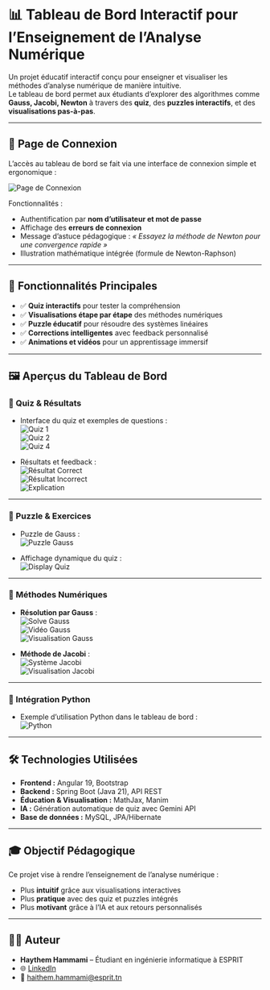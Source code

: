 # 📊 Tableau de Bord Interactif pour l’Enseignement de l’Analyse Numérique

Un projet éducatif interactif conçu pour enseigner et visualiser les méthodes d’analyse numérique de manière intuitive.  
Le tableau de bord permet aux étudiants d’explorer des algorithmes comme **Gauss, Jacobi, Newton** à travers des **quiz**, des **puzzles interactifs**, et des **visualisations pas-à-pas**.

---

## 🔑 Page de Connexion

L’accès au tableau de bord se fait via une interface de connexion simple et ergonomique :  

![Page de Connexion](./images/login1.png)

Fonctionnalités :  
- Authentification par **nom d’utilisateur et mot de passe**  
- Affichage des **erreurs de connexion**  
- Message d’astuce pédagogique : *« Essayez la méthode de Newton pour une convergence rapide »*  
- Illustration mathématique intégrée (formule de Newton-Raphson)  

---

## 🚀 Fonctionnalités Principales

- ✅ **Quiz interactifs** pour tester la compréhension  
- ✅ **Visualisations étape par étape** des méthodes numériques  
- ✅ **Puzzle éducatif** pour résoudre des systèmes linéaires  
- ✅ **Corrections intelligentes** avec feedback personnalisé  
- ✅ **Animations et vidéos** pour un apprentissage immersif  

---

## 🖼️ Aperçus du Tableau de Bord

### 🎯 Quiz & Résultats
- Interface du quiz et exemples de questions :  
  ![Quiz 1](./images/quiz1.png)  
  ![Quiz 2](./images/quiz2.png)  
  ![Quiz 4](./images/quiz4.png)  

- Résultats et feedback :  
  ![Résultat Correct](./images/resultatQuizCorrect.png)  
  ![Résultat Incorrect](./images/resultatFailQuiz.png)  
  ![Explication](./images/explicationQuizIncorrect.png)  

---

### 🧩 Puzzle & Exercices
- Puzzle de Gauss :  
  ![Puzzle Gauss](./images/puzzleGauss.png)  

- Affichage dynamique du quiz :  
  ![Display Quiz](./images/displayQuiz.png)  

---

### 🔢 Méthodes Numériques

- **Résolution par Gauss** :  
  ![Solve Gauss](./images/solveGauss.png)  
  ![Vidéo Gauss](./images/videoGauss.png)  
  ![Visualisation Gauss](./images/visualisationGauss.png)  

- **Méthode de Jacobi** :  
  ![Système Jacobi](./images/systemJacobi.png)  
  ![Visualisation Jacobi](./images/visualisationJacobi.png)  

---

### 🐍 Intégration Python
- Exemple d’utilisation Python dans le tableau de bord :  
  ![Python](./images/python.png)  

---

## 🛠️ Technologies Utilisées

- **Frontend :** Angular 19, Bootstrap  
- **Backend :** Spring Boot (Java 21), API REST  
- **Éducation & Visualisation :** MathJax, Manim  
- **IA :** Génération automatique de quiz avec Gemini API  
- **Base de données :** MySQL, JPA/Hibernate  

---

## 🎓 Objectif Pédagogique

Ce projet vise à rendre l’enseignement de l’analyse numérique :  
- Plus **intuitif** grâce aux visualisations interactives  
- Plus **pratique** avec des quiz et puzzles intégrés  
- Plus **motivant** grâce à l’IA et aux retours personnalisés  

---

## 👨‍💻 Auteur

- **Haythem Hammami** – Étudiant en ingénierie informatique à ESPRIT  
- 🌐 [LinkedIn](https://www.linkedin.com/in/heytham-hammami-6a9733248/)  
- 📧 haithem.hammami@esprit.tn  
